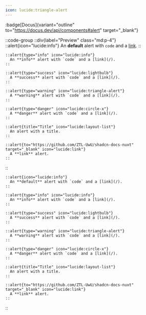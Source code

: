 ```yaml
---
icon: lucide:triangle-alert
---
```


:badge[Docus]{variant="outline" to="https://docus.dev/api/components#alert" target="_blank"}

::code-group
  ::div{label="Preview" class="md:p-4"}
    ::alert{icon="lucide:info"}
      An **default** alert with `code` and a [link](/).
    ::

    ::alert{type="info" icon="lucide:info"}
      An **info** alert with `code` and a [link](/).
    ::

    ::alert{type="success" icon="lucide:lightbulb"}
      A **success** alert with `code` and a [link](/).
    ::

    ::alert{type="warning" icon="lucide:triangle-alert"}
      A **warning** alert with `code` and a [link](/).
    ::

    ::alert{type="danger" icon="lucide:circle-x"}
      A **danger** alert with `code` and a [link](/).
    ::

    ::alert{title="Title" icon="lucide:layout-list"}
      An alert with a title.
    ::

    ::alert{to="https://github.com/ZTL-UwU/shadcn-docs-nuxt" target="_blank" icon="lucide:link"}
      A **link** alert.
    ::
  ::

  ```mdc [Code]
  ::alert{icon="lucide:info"}
    An **default** alert with `code` and a [link](/).
  ::

  ::alert{type="info" icon="lucide:info"}
    An **info** alert with `code` and a [link](/).
  ::

  ::alert{type="success" icon="lucide:lightbulb"}
    A **success** alert with `code` and a [link](/).
  ::

  ::alert{type="warning" icon="lucide:triangle-alert"}
    A **warning** alert with `code` and a [link](/).
  ::

  ::alert{type="danger" icon="lucide:circle-x"}
    A **danger** alert with `code` and a [link](/).
  ::

  ::alert{title="Title" icon="lucide:layout-list"}
    An alert with a title.
  ::

  ::alert{to="https://github.com/ZTL-UwU/shadcn-docs-nuxt" target="_blank" icon="lucide:link"}
    A **link** alert.
  ::
  ```
::
